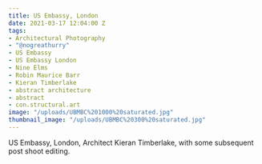 ```yaml
---
title: US Embassy, London
date: 2021-03-17 12:04:00 Z
tags:
- Architectural Photography
- "@nogreathurry"
- US Embassy
- US Embassy London
- Nine Elms
- Robin Maurice Barr
- Kieran Timberlake
- abstract architecture
- abstract
- con.structural.art
image: "/uploads/UBMBC%201000%20saturated.jpg"
thumbnail_image: "/uploads/UBMBC%20300%20saturated.jpg"
---
```


US Embassy, London, Architect Kieran Timberlake, with some subsequent post shoot editing. 